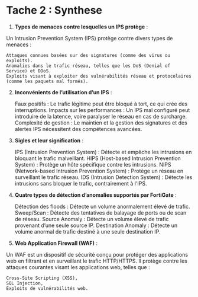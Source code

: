 # Tache 2 : Synthese

1. **Types de menaces contre lesquelles un IPS protège** :

Un Intrusion Prevention System (IPS) protège contre divers types de menaces :

    Attaques connues basées sur des signatures (comme des virus ou exploits).
    Anomalies dans le trafic réseau, telles que les DoS (Denial of Service) et DDoS.
    Exploits visant à exploiter des vulnérabilités réseau et protocolaires (comme les paquets mal formés)​.

2. **Inconvénients de l’utilisation d’un IPS** :

    Faux positifs : Le trafic légitime peut être bloqué à tort, ce qui crée des interruptions.
    Impacts sur les performances : Un IPS mal configuré peut introduire de la latence, voire paralyser le réseau en cas de surcharge.
    Complexité de gestion : Le maintien et la gestion des signatures et des alertes IPS nécessitent des compétences avancées​.

3. **Sigles et leur signification** :

    IPS (Intrusion Prevention System) : Détecte et empêche les intrusions en bloquant le trafic malveillant.
    HIPS (Host-based Intrusion Prevention System) : Protège un hôte spécifique contre les intrusions.
    NIPS (Network-based Intrusion Prevention System) : Protège un réseau en surveillant le trafic réseau.
    IDS (Intrusion Detection System) : Détecte les intrusions sans bloquer le trafic, contrairement à l'IPS​.

4. **Quatre types de détection d’anomalies supportés par FortiGate** :

    Détection des floods : Détecte un volume anormalement élevé de trafic.
    Sweep/Scan : Détecte des tentatives de balayage de ports ou de scan de réseau.
    Source Anomaly : Détecte un volume élevé de trafic provenant d’une seule source IP.
    Destination Anomaly : Détecte un volume anormal de trafic destiné à une seule destination IP​.

5. **Web Application Firewall (WAF)** :

Un WAF est un dispositif de sécurité conçu pour protéger des applications web en filtrant et en surveillant le trafic HTTP/HTTPS. Il protège contre les attaques courantes visant les applications web, telles que :

    Cross-Site Scripting (XSS),
    SQL Injection,
    Exploits de vulnérabilités web​.